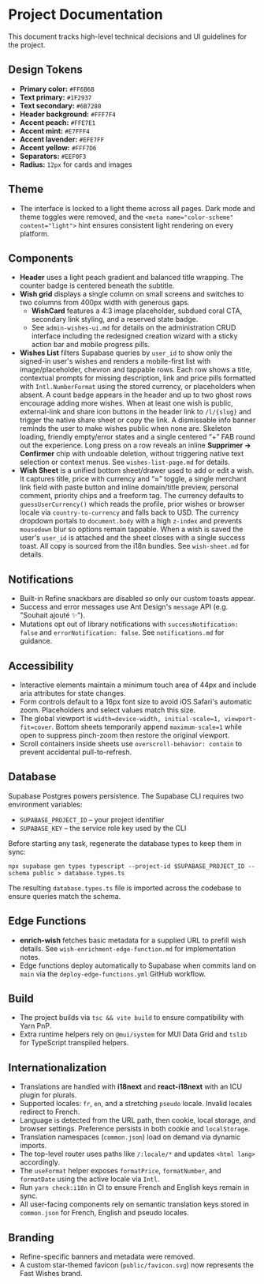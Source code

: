 # Project Documentation

This document tracks high-level technical decisions and UI guidelines for the project.

## Design Tokens
- **Primary color:** `#FF6B6B`
- **Text primary:** `#1F2937`
- **Text secondary:** `#6B7280`
- **Header background:** `#FFF7F4`
- **Accent peach:** `#FFE7E1`
- **Accent mint:** `#E7FFF4`
- **Accent lavender:** `#EFE7FF`
- **Accent yellow:** `#FFF7D6`
- **Separators:** `#EEF0F3`
- **Radius:** `12px` for cards and images

## Theme
- The interface is locked to a light theme across all pages. Dark mode and theme toggles were removed, and the `<meta name="color-scheme" content="light">` hint ensures consistent light rendering on every platform.

## Components
- **Header** uses a light peach gradient and balanced title wrapping. The counter badge is centered beneath the subtitle.
- **Wish grid** displays a single column on small screens and switches to two columns from 400px width with generous gaps.
  - **WishCard** features a 4:3 image placeholder, subdued coral CTA, secondary link styling, and a reserved state badge.
  - See `admin-wishes-ui.md` for details on the administration CRUD interface including the redesigned creation wizard with a sticky action bar and mobile progress pills.
 - **Wishes List** filters Supabase queries by `user_id` to show only the signed-in user's wishes and renders a mobile-first list with image/placeholder, chevron and tappable rows. Each row shows a title, contextual prompts for missing description, link and price pills formatted with `Intl.NumberFormat` using the stored currency, or placeholders when absent. A count badge appears in the header and up to two ghost rows encourage adding more wishes. When at least one wish is public, external-link and share icon buttons in the header link to `/l/{slug}` and trigger the native share sheet or copy the link. A dismissable info banner reminds the user to make wishes public when none are. Skeleton loading, friendly empty/error states and a single centered “+” FAB round out the experience. Long press on a row reveals an inline **Supprimer → Confirmer** chip with undoable deletion, without triggering native text selection or context menus. See `wishes-list-page.md` for details.
 - **Wish Sheet** is a unified bottom sheet/drawer used to add or edit a wish. It captures title, price with currency and “≈” toggle, a single merchant link field with paste button and inline domain/title preview, personal comment, priority chips and a freeform tag. The currency defaults to `guessUserCurrency()` which reads the profile, prior wishes or browser locale via `country-to-currency` and falls back to USD. The currency dropdown portals to `document.body` with a high `z-index` and prevents `mousedown` blur so options remain tappable. When a wish is saved the user's `user_id` is attached and the sheet closes with a single success toast. All copy is sourced from the i18n bundles. See `wish-sheet.md` for details.

## Notifications
- Built-in Refine snackbars are disabled so only our custom toasts appear.
- Success and error messages use Ant Design's `message` API (e.g. "Souhait ajouté ✨").
- Mutations opt out of library notifications with `successNotification: false` and `errorNotification: false`. See `notifications.md` for guidance.

## Accessibility
- Interactive elements maintain a minimum touch area of 44px and include aria attributes for state changes.
- Form controls default to a 16px font size to avoid iOS Safari's automatic zoom. Placeholders and select values match this size.
- The global viewport is `width=device-width, initial-scale=1, viewport-fit=cover`. Bottom sheets temporarily append `maximum-scale=1` while open to suppress pinch-zoom then restore the original viewport.
- Scroll containers inside sheets use `overscroll-behavior: contain` to prevent accidental pull-to-refresh.

## Database
Supabase Postgres powers persistence. The Supabase CLI requires two environment variables:

- `SUPABASE_PROJECT_ID` – your project identifier
- `SUPABASE_KEY` – the service role key used by the CLI

Before starting any task, regenerate the database types to keep them in sync:

`npx supabase gen types typescript --project-id $SUPABASE_PROJECT_ID --schema public > database.types.ts`

The resulting `database.types.ts` file is imported across the codebase to ensure queries match the schema.

## Edge Functions
- **enrich-wish** fetches basic metadata for a supplied URL to prefill wish details. See `wish-enrichment-edge-function.md` for implementation notes.
- Edge functions deploy automatically to Supabase when commits land on `main` via the `deploy-edge-functions.yml` GitHub workflow.

## Build
- The project builds via `tsc && vite build` to ensure compatibility with Yarn PnP.
- Extra runtime helpers rely on `@mui/system` for MUI Data Grid and `tslib` for TypeScript transpiled helpers.

## Internationalization
- Translations are handled with **i18next** and **react-i18next** with an ICU plugin for plurals.
- Supported locales: `fr`, `en`, and a stretching `pseudo` locale. Invalid locales redirect to French.
- Language is detected from the URL path, then cookie, local storage, and browser settings. Preference persists in both cookie and `localStorage`.
- Translation namespaces (`common.json`) load on demand via dynamic imports.
- The top-level router uses paths like `/:locale/*` and updates `<html lang>` accordingly.
- The `useFormat` helper exposes `formatPrice`, `formatNumber`, and `formatDate` using the active locale via `Intl`.
- Run `yarn check:i18n` in CI to ensure French and English keys remain in sync.
- All user-facing components rely on semantic translation keys stored in `common.json` for French, English and pseudo locales.

## Branding
- Refine-specific banners and metadata were removed.
- A custom star-themed favicon (`public/favicon.svg`) now represents the Fast Wishes brand.

